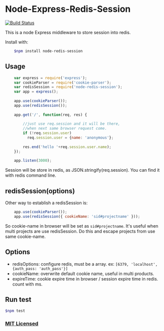 Node-Express-Redis-Session
====
[![Build Status](https://travis-ci.org/albin3/Node_Express_Redis_Session.svg?branch=master)](https://travis-ci.org/albin3/Node_Express_Redis_Session)

This is a node Express middleware to store session into redis.

Install with:

```sh
	$npm install node-redis-session
```

## Usage

```js
	var express = require('express');
	var cookieParser = require('cookie-parser');
	var redisSession = require('node-redis-session');
	var app = express();
	
	app.use(cookieParser());
	app.use(redisSession());
	
	app.get('/', function(req, res) {
		
		//just use req.session and it will be there,
		//when next same browser request come.
		if (!req.session.user)
		  req.session.user = {name: 'anonymous'};
		  
		res.end('hello '+req.session.user.name);
	});
	
	app.listen(3000);
```
Session will be store in redis, as JSON.stringify(req.session). You can find it with redis command line.

## redisSession(options)
Other way to establish a redisSession is: 

```js
	app.use(cookieParser());
	app.use(redisSession({ cookieName: 'sid#projectname' }));
```
So cookie-name in browser will be set as `sid#projectname`. It's useful when multi projects are use redisSession. Do this and escape projects from use same cookie-name.

## Options

+ redisOptions: configure redis, must be a array. ex: `[6379, 'localhost', {auth_pass: 'auth_pass'}]`
+ cookieName: overwrite default cookie name, useful in multi products.
+ expireTime: cookie expire time in browser / session expire time in redis. count with ms.

## Run test

```sh
$npm test
```

### [MIT Licensed](LICENSE)